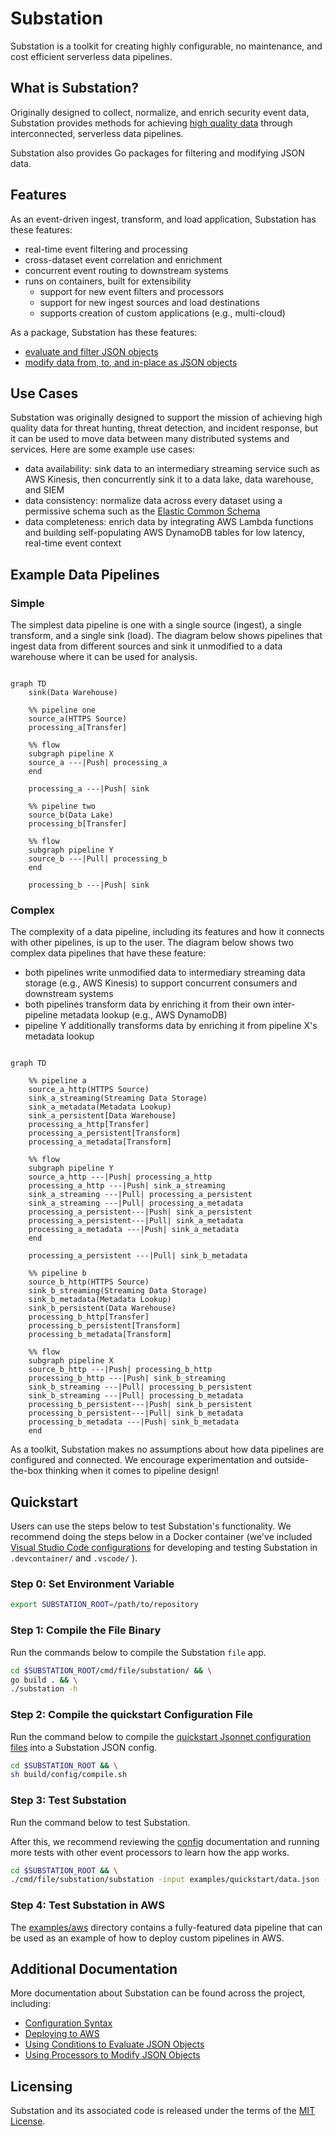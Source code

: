 # Substation

Substation is a toolkit for creating highly configurable, no maintenance, and cost efficient serverless data pipelines.

## What is Substation?

Originally designed to collect, normalize, and enrich security event data, Substation provides methods for achieving [high quality data](https://en.wikipedia.org/wiki/Data_quality#Definitions) through interconnected, serverless data pipelines.

Substation also provides Go packages for filtering and modifying JSON data.

## Features

As an event-driven ingest, transform, and load application, Substation has these features:

* real-time event filtering and processing
* cross-dataset event correlation and enrichment
* concurrent event routing to downstream systems
* runs on containers, built for extensibility
  + support for new event filters and processors
  + support for new ingest sources and load destinations
  + supports creation of custom applications (e.g., multi-cloud)

As a package, Substation has these features:

* [evaluate and filter JSON objects](condition/)
* [modify data from, to, and in-place as JSON objects](process/)

## Use Cases

Substation was originally designed to support the mission of achieving high quality data for threat hunting, threat detection, and incident response, but it can be used to move data between many distributed systems and services. Here are some example use cases:

* data availability: sink data to an intermediary streaming service such as AWS Kinesis, then concurrently sink it to a data lake, data warehouse, and SIEM
* data consistency: normalize data across every dataset using a permissive schema such as the [Elastic Common Schema](https://www.elastic.co/guide/en/ecs/current/index.html)
* data completeness: enrich data by integrating AWS Lambda functions and building self-populating AWS DynamoDB tables for low latency, real-time event context

## Example Data Pipelines

### Simple

The simplest data pipeline is one with a single source (ingest), a single transform, and a single sink (load). The diagram below shows pipelines that ingest data from different sources and sink it unmodified to a data warehouse where it can be used for analysis.

```mermaid

graph TD
    sink(Data Warehouse)

    %% pipeline one
    source_a(HTTPS Source)
    processing_a[Transfer]

    %% flow
    subgraph pipeline X
    source_a ---|Push| processing_a
    end

    processing_a ---|Push| sink

    %% pipeline two
    source_b(Data Lake)
    processing_b[Transfer]

    %% flow
    subgraph pipeline Y
    source_b ---|Pull| processing_b
    end

    processing_b ---|Push| sink
```

### Complex

The complexity of a data pipeline, including its features and how it connects with other pipelines, is up to the user. The diagram below shows two complex data pipelines that have these feature:

* both pipelines write unmodified data to intermediary streaming data storage (e.g., AWS Kinesis) to support concurrent consumers and downstream systems
* both pipelines transform data by enriching it from their own inter-pipeline metadata lookup (e.g., AWS DynamoDB)
* pipeline Y additionally transforms data by enriching it from pipeline X's metadata lookup

```mermaid

graph TD

    %% pipeline a
    source_a_http(HTTPS Source)
    sink_a_streaming(Streaming Data Storage)
    sink_a_metadata(Metadata Lookup)
    sink_a_persistent[Data Warehouse]
    processing_a_http[Transfer]
    processing_a_persistent[Transform]
    processing_a_metadata[Transform]

    %% flow
    subgraph pipeline Y
    source_a_http ---|Push| processing_a_http
    processing_a_http ---|Push| sink_a_streaming
    sink_a_streaming ---|Pull| processing_a_persistent
    sink_a_streaming ---|Pull| processing_a_metadata
    processing_a_persistent---|Push| sink_a_persistent
    processing_a_persistent---|Pull| sink_a_metadata
    processing_a_metadata ---|Push| sink_a_metadata
    end

    processing_a_persistent ---|Pull| sink_b_metadata

    %% pipeline b
    source_b_http(HTTPS Source)
    sink_b_streaming(Streaming Data Storage)
    sink_b_metadata(Metadata Lookup)
    sink_b_persistent(Data Warehouse)
    processing_b_http[Transfer]
    processing_b_persistent[Transform]
    processing_b_metadata[Transform]

    %% flow
    subgraph pipeline X
    source_b_http ---|Push| processing_b_http
    processing_b_http ---|Push| sink_b_streaming
    sink_b_streaming ---|Pull| processing_b_persistent
    sink_b_streaming ---|Pull| processing_b_metadata
    processing_b_persistent---|Push| sink_b_persistent
    processing_b_persistent---|Pull| sink_b_metadata
    processing_b_metadata ---|Push| sink_b_metadata
    end
```

As a toolkit, Substation makes no assumptions about how data pipelines are configured and connected. We encourage experimentation and outside-the-box thinking when it comes to pipeline design!

## Quickstart

Users can use the steps below to test Substation's functionality. We recommend doing the steps below in a Docker container (we've included [Visual Studio Code configurations](https://code.visualstudio.com/docs/remote/containers) for developing and testing Substation in `.devcontainer/` and `.vscode/` ).

### Step 0: Set Environment Variable

```bash
export SUBSTATION_ROOT=/path/to/repository
```

### Step 1: Compile the File Binary

Run the commands below to compile the Substation `file` app.

```bash
cd $SUBSTATION_ROOT/cmd/file/substation/ && \
go build . && \
./substation -h
```

### Step 2: Compile the quickstart Configuration File

Run the command below to compile the [quickstart Jsonnet configuration files](examples/quickstart/) into a Substation JSON config.

```bash
cd $SUBSTATION_ROOT && \
sh build/config/compile.sh
```

### Step 3: Test Substation

Run the command below to test Substation. 

After this, we recommend reviewing the [config](/config/) documentation and running more tests with other event processors to learn how the app works.

```bash
cd $SUBSTATION_ROOT && \
./cmd/file/substation/substation -input examples/quickstart/data.json -config examples/quickstart/config.json
```

### Step 4: Test Substation in AWS

The [examples/aws](/examples/aws/) directory contains a fully-featured data pipeline that can be used as an example of how to deploy custom pipelines in AWS.

## Additional Documentation

More documentation about Substation can be found across the project, including:

* [Configuration Syntax](/config/)
* [Deploying to AWS](/examples/aws/)
* [Using Conditions to Evaluate JSON Objects](/condition/)
* [Using Processors to Modify JSON Objects](/process/)

## Licensing

Substation and its associated code is released under the terms of the [MIT License](LICENSE).
